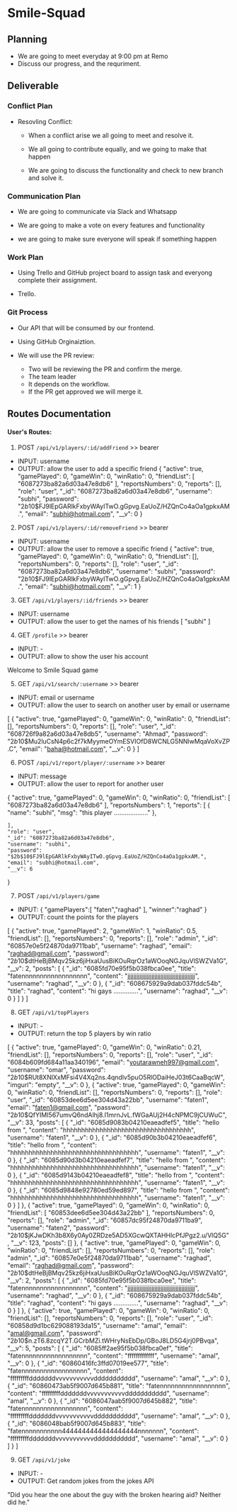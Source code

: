 # Smile-Squad

## Planning

- We are going to meet everyday at 9:00 pm at Remo
- Discuss our progress, and the requriment.

## Deliverable

### Conflict Plan

- Resovling Conflict:

  - When a conflict arise we all going to meet and resolve it.

  - We all going to contribute equally, and we going to make that happen

  - We are going to discuss the functionality and check to new branch and solve it.

### Communication Plan

- We are going to communicate via Slack and Whatsapp

- We are going to make a vote on every features and functionality

- we are going to make sure everyone will speak if something happen

### Work Plan

- Using Trello and GitHub project board to assign task and everyong complete their assignment.

- Trello.

### Git Process

- Our API that will be consumed by our frontend.

- Using GitHub Orginaiztion.

- We will use the PR review:
  - Two will be reviewing the PR and confirm the merge.
  - The team leader
  - It depends on the workflow.
  - If the PR get approved we will merge it.


## Routes Documentation 

#### User's Routes:
1. POST `/api/v1/players/:id/addFriend` >> bearer 
* INPUT: username
* OUTPUT: allow the user to add a specific friend 
{
    "active": true,
    "gamePlayed": 0,
    "gameWin": 0,
    "winRatio": 0,
    "friendList": [
        "6087273ba82a6d03a47e8db6"
    ],
    "reportsNumbers": 0,
    "reports": [],
    "role": "user",
    "_id": "6087273ba82a6d03a47e8db6",
    "username": "subhi",
    "password": "$2b$10$FJ9lEpGARlkFxbyWAyITwO.gGpvg.EaUoZ/HZQnCo4aOa1gpkxAM.",
    "email": "subhi@hotmail.com",
    "__v": 0
}

2. POST `/api/v1/players/:id/removeFriend` >> bearer 
* INPUT: username
* OUTPUT: allow the user to remove a specific friend 
{
    "active": true,
    "gamePlayed": 0,
    "gameWin": 0,
    "winRatio": 0,
    "friendList": [],
    "reportsNumbers": 0,
    "reports": [],
    "role": "user",
    "_id": "6087273ba82a6d03a47e8db6",
    "username": "subhi",
    "password": "$2b$10$FJ9lEpGARlkFxbyWAyITwO.gGpvg.EaUoZ/HZQnCo4aOa1gpkxAM.",
    "email": "subhi@hotmail.com",
    "__v": 1
}

3. GET `/api/v1/players/:id/friends` >> bearer 
* INPUT: username
* OUTPUT: allow the user to get the names of his friends
[
    "subhi"
]

4. GET `/profile` >> bearer 
* INPUT: -
* OUTPUT: allow to show the user his account 

Welcome to Smile Squad game <username>

5. GET `/api/v1/search/:username` >> bearer 
* INPUT: email or username
* OUTPUT: allow the user to search on another user by email or username

[
    {
        "active": true,
        "gamePlayed": 0,
        "gameWin": 0,
        "winRatio": 0,
        "friendList": [],
        "reportsNumbers": 0,
        "reports": [],
        "role": "user",
        "_id": "608726f9a82a6d03a47e8db5",
        "username": "Ahmad",
        "password": "$2b$10$Mu2luCsN4p6c2f7kMyymeOYmESVIOfD8WCNLG5NNlwMqaVoXvZP.C",
        "email": "baha@hotmail.com",
        "__v": 0
    }
]

6. POST `/api/v1/report/player/:username` >> bearer 
* INPUT: message
* OUTPUT: allow the user to report for another user

{
    "active": true,
    "gamePlayed": 0,
    "gameWin": 0,
    "winRatio": 0,
    "friendList": [
        "6087273ba82a6d03a47e8db6"
    ],
    "reportsNumbers": 1,
    "reports": [
        {
            "name": "subhi",
            "msg": "this player ..................."
        },
        
    ],
    "role": "user",
    "_id": "6087273ba82a6d03a47e8db6",
    "username": "subhi",
    "password": "$2b$10$FJ9lEpGARlkFxbyWAyITwO.gGpvg.EaUoZ/HZQnCo4aOa1gpkxAM.",
    "email": "subhi@hotmail.com",
    "__v": 6
}

7. POST `/api/v1/players/game` 
* INPUT: { "gamePlayers":[
             "faten","raghad"
           ],
          "winner":"raghad"
         } 
* OUTPUT: count the points for the players

[
    {
        "active": true,
        "gamePlayed": 2,
        "gameWin": 1,
        "winRatio": 0.5,
        "friendList": [],
        "reportsNumbers": 0,
        "reports": [],
        "role": "admin",
        "_id": "60857e0e5f24870da9711bab",
        "username": "raghad",
        "email": "raghad@gmail.com",
        "password": "$2b$10$dtHeBjBMqv25kz6jiHxaUusBiKOuRqrOz1aWOoqNGJquVlSWZVa1G",
        "__v": 2,
        "posts": [
            {
                "_id": "6085fd70e95f5b038fbca0ee",
                "title": "fatennnnnnnnnnnnnnnnnn",
                "content": "jjjjjjjjjjjjjjjjjjjjjjjjjjjjjjjjjjjjjjjjjjjjj",
                "username": "raghad",
                "__v": 0
            },
            {
                "_id": "608675929a9dab037fddc54b",
                "title": "raghad",
                "content": "hi gays ..............",
                "username": "raghad",
                "__v": 0
            }
        ]
    }
]


8. GET `/api/v1/topPlayers` 
* INPUT: -
* OUTPUT: return the top 5 players by win ratio

[
    {
        "active": true,
        "gamePlayed": 0,
        "gameWin": 0,
        "winRatio": 0.21,
        "friendList": [],
        "reportsNumbers": 0,
        "reports": [],
        "role": "user",
        "_id": "6084b609fd684a11aa340196",
        "email": "youtarawneh997@gmail.com",
        "username": "omar",
        "password": "$2b$10$RUt8XNlXxMFsi4V4Xq2ns.4qndlv5puO5RlODaiHeJ03t6CaaBqcW",
        "imgurl": "empty",
        "__v": 0
    },
    {
        "active": true,
        "gamePlayed": 0,
        "gameWin": 0,
        "winRatio": 0,
        "friendList": [],
        "reportsNumbers": 0,
        "reports": [],
        "role": "user",
        "_id": "60853dee6d5ee304d43a22bb",
        "username": "faten1",
        "email": "faten1@gmail.com",
        "password": "$2b$10$QfYIMI567umvQ6ndAlhj8.I1mrnJvL.fWGaAUj2H4cNPMC9jCUWuC",
        "__v": 33,
        "posts": [
            {
                "_id": "6085d9083b04210eaeadfef5",
                "title": "hello from ",
                "content": "hhhhhhhhhhhhhhhhhhhhhhhhhhhhhhhhhhh",
                "username": "faten1",
                "__v": 0
            },
            {
                "_id": "6085d90b3b04210eaeadfef6",
                "title": "hello from ",
                "content": "hhhhhhhhhhhhhhhhhhhhhhhhhhhhhhhhhhh",
                "username": "faten1",
                "__v": 0
            },
            {
                "_id": "6085d90d3b04210eaeadfef7",
                "title": "hello from ",
                "content": "hhhhhhhhhhhhhhhhhhhhhhhhhhhhhhhhhhh",
                "username": "faten1",
                "__v": 0
            },
            {
                "_id": "6085d9143b04210eaeadfef8",
                "title": "hello from ",
                "content": "hhhhhhhhhhhhhhhhhhhhhhhhhhhhhhhhhhh",
                "username": "faten1",
                "__v": 0
            },
            {
                "_id": "6085d9848e92780ed59ed897",
                "title": "hello from ",
                "content": "hhhhhhhhhhhhhhhhhhhhhhhhhhhhhhhhhhh",
                "username": "faten1",
                "__v": 0
            }
        ]
    },
    {
        "active": true,
        "gamePlayed": 0,
        "gameWin": 0,
        "winRatio": 0,
        "friendList": [
            "60853dee6d5ee304d43a22bb"
        ],
        "reportsNumbers": 0,
        "reports": [],
        "role": "admin",
        "_id": "60857dc95f24870da9711ba9",
        "username": "faten2",
        "password": "$2b$10$jKJwDKh3b8X6y0Ay0ZRDze5AD5XGcwQXTAHHlcPfJPgz2.u/VlQ5G",
        "__v": 123,
        "posts": []
    },
    {
        "active": true,
        "gamePlayed": 0,
        "gameWin": 0,
        "winRatio": 0,
        "friendList": [],
        "reportsNumbers": 0,
        "reports": [],
        "role": "admin",
        "_id": "60857e0e5f24870da9711bab",
        "username": "raghad",
        "email": "raghad@gmail.com",
        "password": "$2b$10$dtHeBjBMqv25kz6jiHxaUusBiKOuRqrOz1aWOoqNGJquVlSWZVa1G",
        "__v": 2,
        "posts": [
            {
                "_id": "6085fd70e95f5b038fbca0ee",
                "title": "fatennnnnnnnnnnnnnnnnn",
                "content": "jjjjjjjjjjjjjjjjjjjjjjjjjjjjjjjjjjjjjjjjjjjjj",
                "username": "raghad",
                "__v": 0
            },
            {
                "_id": "608675929a9dab037fddc54b",
                "title": "raghad",
                "content": "hi gays ..............",
                "username": "raghad",
                "__v": 0
            }
        ]
    },
    {
        "active": true,
        "gamePlayed": 0,
        "gameWin": 0,
        "winRatio": 0,
        "friendList": [],
        "reportsNumbers": 0,
        "reports": [],
        "role": "user",
        "_id": "60858d9d1bc629088193da15",
        "username": "amal",
        "email": "amal@gmail.com",
        "password": "$2b$10$n.zT6.8zcqY2T.GCrbMZi.tWHryNsEbDp/GBoJ8LD5G4jrj0PBvqa",
        "__v": 5,
        "posts": [
            {
                "_id": "6085ff2ae95f5b038fbca0ef",
                "title": "fatennnnnnnnnnnnnnnnnn",
                "content": "fffffffffffff",
                "username": "amal",
                "__v": 0
            },
            {
                "_id": "60860416fc3ffd07019ee577",
                "title": "fatennnnnnnnnnnnnnnnnn",
                "content": "fffffffffdddddddvvvvvvvvvvvddddddddddd",
                "username": "amal",
                "__v": 0
            },
            {
                "_id": "60860473ab5f9007d645b881",
                "title": "fatennnnnnnnnnnnnnnnnn",
                "content": "fffffffffdddddddvvvvvvvvvvvddddddddddd",
                "username": "amal",
                "__v": 0
            },
            {
                "_id": "6086047aab5f9007d645b882",
                "title": "fatennnnnnnnnnnnnnnnnn",
                "content": "fffffffffdddddddvvvvvvvvvvvddddddddddd",
                "username": "amal",
                "__v": 0
            },
            {
                "_id": "6086048bab5f9007d645b883",
                "title": "fatennnnnnnnnnn4444444444444444444nnnnnnn",
                "content": "fffffffffdddddddvvvvvvvvvvvddddddddddd",
                "username": "amal",
                "__v": 0
            }
        ]
    }
]

9. GET `/api/v1/joke` 
* INPUT: -
* OUTPUT: Get random jokes from the jokes API

"Did you hear the one about the guy with the broken hearing aid? Neither did he."